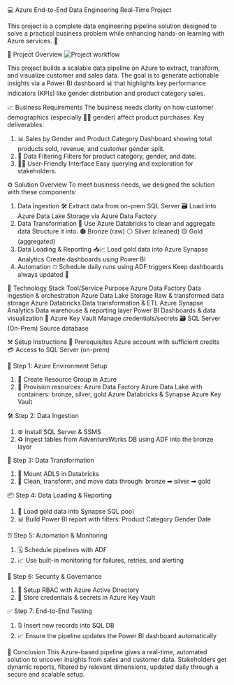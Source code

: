 💻 Azure End-to-End Data Engineering Real-Time Project

This project is a complete data engineering pipeline solution designed to solve a practical business problem while enhancing hands-on learning with Azure services. 🚀

📌 Project Overview
![Project workflow](https://github.com/user-attachments/assets/c48058e7-d469-4878-bbe1-35a2d8dcc8a6)

This project builds a scalable data pipeline on Azure to extract, transform, and visualize customer and sales data. The goal is to generate actionable insights via a Power BI dashboard 📊 that highlights key performance indicators (KPIs) like gender distribution and product category sales.

📈 Business Requirements
The business needs clarity on how customer demographics (especially 👩‍🦰 gender) affect product purchases. Key deliverables:
1. 📊 Sales by Gender and Product Category
Dashboard showing total products sold, revenue, and customer gender split.
2. 🧮 Data Filtering
Filters for product category, gender, and date.
3. 🧑‍💻 User-Friendly Interface
Easy querying and exploration for stakeholders.

⚙ Solution Overview
To meet business needs, we designed the solution with these components:
1. Data Ingestion 🛠
Extract data from on-prem SQL Server 🗃
Load into Azure Data Lake Storage  via
Azure Data Factory 
2. Data Transformation 🔄
Use Azure Databricks  to clean and aggregate data
Structure it into:
🟤 Bronze (raw)
⚪ Silver (cleaned)
🟡 Gold (aggregated)
3. Data Loading & Reporting 📥📈
Load gold data into Azure Synapse Analytics 
Create dashboards using Power BI 
4. Automation ⏱
Schedule daily runs using ADF triggers
Keep dashboards always updated 🔄

🧰 Technology Stack
Tool/Service	Purpose
 Azure Data Factory	Data ingestion & orchestration
 Azure Data Lake Storage	Raw & transformed data storage
 Azure Databricks	Data transformation & ETL
 Azure Synapse Analytics	Data warehouse & reporting layer
 Power BI	Dashboards & data visualization
🔐 Azure Key Vault	Manage credentials/secrets
🗃 SQL Server (On-Prem)	Source database

⚒ Setup Instructions
🔑 Prerequisites
Azure account with sufficient credits 💳
Access to SQL Server (on-prem)

🔷 Step 1: Azure Environment Setup
1. 🔧 Create Resource Group in Azure
2. 🚀 Provision resources:
Azure Data Factory
Azure Data Lake with containers: bronze, silver, gold
Azure Databricks & Synapse
Azure Key Vault

🛠 Step 2: Data Ingestion
1. ⚙ Install SQL Server & SSMS
2. ♻ Ingest tables from AdventureWorks DB using ADF into the bronze layer

🔁 Step 3: Data Transformation
1. 📂 Mount ADLS in Databricks
2. 🧹 Clean, transform, and move data through:
bronze ➡ silver ➡ gold

📦 Step 4: Data Loading & Reporting
1. 🔄 Load gold data into Synapse SQL pool
2. 📊 Build Power BI report with filters:
Product Category
Gender
Date

⏰ Step 5: Automation & Monitoring
1. 🗓 Schedule pipelines with ADF
2. 📈 Use built-in monitoring for failures, retries, and alerting

🔐 Step 6: Security & Governance
1. 👥 Setup RBAC with Azure Active Directory
2. 🔑 Store credentials & secrets in Azure Key Vault

✅ Step 7: End-to-End Testing
1. 🔃 Insert new records into SQL DB
2. 📈 Ensure the pipeline updates the Power BI dashboard automatically

🏁 Conclusion
This Azure-based pipeline gives a real-time, automated solution to uncover insights from sales and customer data. Stakeholders get dynamic reports, filtered by relevant dimensions, updated daily through a secure and scalable setup.

